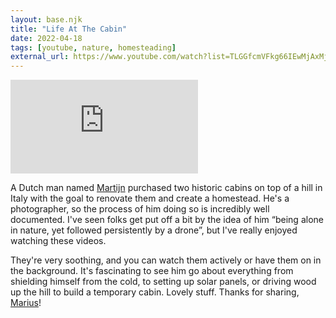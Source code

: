 ```yaml
---
layout: base.njk
title: "Life At The Cabin"
date: 2022-04-18
tags: [youtube, nature, homesteading]
external_url: https://www.youtube.com/watch?list=TLGGfcmVFkg66IEwMjAxMjAyMw&v=eo8_5d9yGq4
---
```


<div class="relative w-full pb-[56.25%] overflow-hidden">
  <iframe
    class="absolute top-0 left-0 w-full h-full"
    src="https://www.youtube-nocookie.com/embed/eo8_5d9yGq4?si=c-HCtozODO8-y1Lh&amp;controls=0" 
    title="YouTube video player"
    frameborder="0"
    allow="accelerometer; autoplay; clipboard-write; encrypted-media; gyroscope; picture-in-picture; web-share"
    referrerpolicy="strict-origin-when-cross-origin"
    allowfullscreen>
  </iframe>
</div>

A Dutch man named [Martijn](https://twitter.com/martijndoolaard) purchased two historic cabins on top of a hill in Italy with the goal to renovate them and create a homestead. He's a photographer, so the process of him doing so is incredibly well documented. I've seen folks get put off a bit by the idea of him “being alone in nature, yet followed persistently by a drone”, but I've really enjoyed watching these videos. 

They're very soothing, and you can watch them actively or have them on in the background. It's fascinating to see him go about everything from shielding himself from the cold, to setting up solar panels, or driving wood up the hill to build a temporary cabin. Lovely stuff. Thanks for sharing, [Marius](https://twitter.com/mariusfeldmann)!